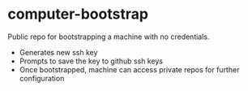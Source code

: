 # computer-bootstrap
Public repo for bootstrapping a machine with no credentials.

- Generates new ssh key
- Prompts to save the key to github ssh keys
- Once bootstrapped, machine can access private repos for further configuration

